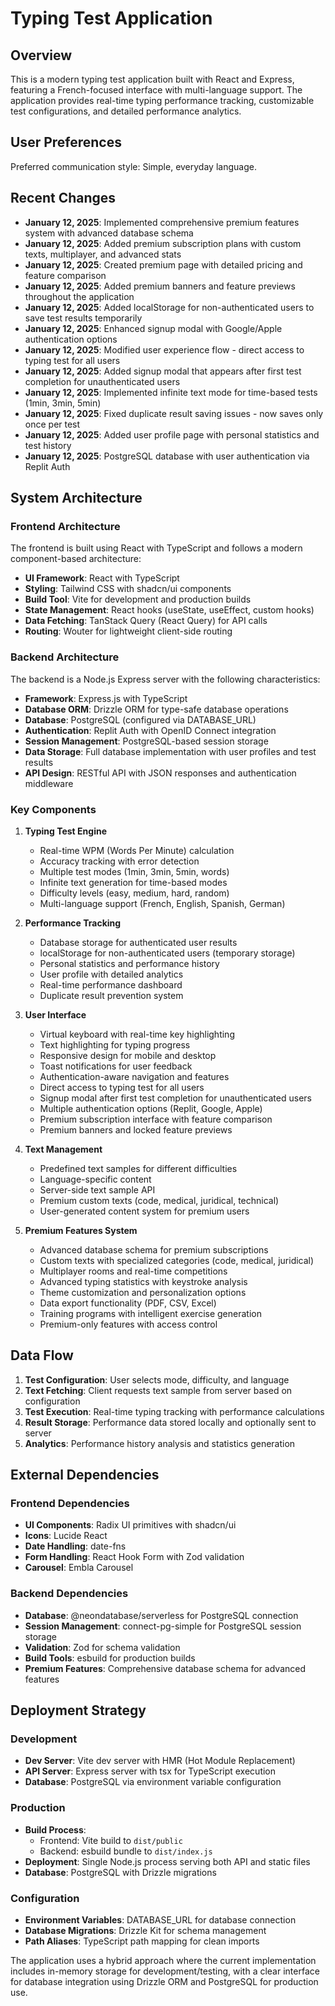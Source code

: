 # Typing Test Application

## Overview

This is a modern typing test application built with React and Express, featuring a French-focused interface with multi-language support. The application provides real-time typing performance tracking, customizable test configurations, and detailed performance analytics.

## User Preferences

Preferred communication style: Simple, everyday language.

## Recent Changes

- **January 12, 2025**: Implemented comprehensive premium features system with advanced database schema
- **January 12, 2025**: Added premium subscription plans with custom texts, multiplayer, and advanced stats
- **January 12, 2025**: Created premium page with detailed pricing and feature comparison
- **January 12, 2025**: Added premium banners and feature previews throughout the application
- **January 12, 2025**: Added localStorage for non-authenticated users to save test results temporarily
- **January 12, 2025**: Enhanced signup modal with Google/Apple authentication options  
- **January 12, 2025**: Modified user experience flow - direct access to typing test for all users
- **January 12, 2025**: Added signup modal that appears after first test completion for unauthenticated users
- **January 12, 2025**: Implemented infinite text mode for time-based tests (1min, 3min, 5min)
- **January 12, 2025**: Fixed duplicate result saving issues - now saves only once per test
- **January 12, 2025**: Added user profile page with personal statistics and test history
- **January 12, 2025**: PostgreSQL database with user authentication via Replit Auth

## System Architecture

### Frontend Architecture

The frontend is built using React with TypeScript and follows a modern component-based architecture:

- **UI Framework**: React with TypeScript
- **Styling**: Tailwind CSS with shadcn/ui components
- **Build Tool**: Vite for development and production builds
- **State Management**: React hooks (useState, useEffect, custom hooks)
- **Data Fetching**: TanStack Query (React Query) for API calls
- **Routing**: Wouter for lightweight client-side routing

### Backend Architecture

The backend is a Node.js Express server with the following characteristics:

- **Framework**: Express.js with TypeScript
- **Database ORM**: Drizzle ORM for type-safe database operations
- **Database**: PostgreSQL (configured via DATABASE_URL)
- **Authentication**: Replit Auth with OpenID Connect integration
- **Session Management**: PostgreSQL-based session storage
- **Data Storage**: Full database implementation with user profiles and test results
- **API Design**: RESTful API with JSON responses and authentication middleware

### Key Components

1. **Typing Test Engine**
   - Real-time WPM (Words Per Minute) calculation
   - Accuracy tracking with error detection
   - Multiple test modes (1min, 3min, 5min, words)
   - Infinite text generation for time-based modes
   - Difficulty levels (easy, medium, hard, random)
   - Multi-language support (French, English, Spanish, German)

2. **Performance Tracking**
   - Database storage for authenticated user results
   - localStorage for non-authenticated users (temporary storage)
   - Personal statistics and performance history
   - User profile with detailed analytics
   - Real-time performance dashboard
   - Duplicate result prevention system

3. **User Interface**
   - Virtual keyboard with real-time key highlighting
   - Text highlighting for typing progress
   - Responsive design for mobile and desktop
   - Toast notifications for user feedback
   - Authentication-aware navigation and features
   - Direct access to typing test for all users
   - Signup modal after first test completion for unauthenticated users
   - Multiple authentication options (Replit, Google, Apple)
   - Premium subscription interface with feature comparison
   - Premium banners and locked feature previews

4. **Text Management**
   - Predefined text samples for different difficulties
   - Language-specific content
   - Server-side text sample API
   - Premium custom texts (code, medical, juridical, technical)
   - User-generated content system for premium users

5. **Premium Features System**
   - Advanced database schema for premium subscriptions
   - Custom texts with specialized categories (code, medical, juridical)
   - Multiplayer rooms and real-time competitions
   - Advanced typing statistics with keystroke analysis
   - Theme customization and personalization options
   - Data export functionality (PDF, CSV, Excel)
   - Training programs with intelligent exercise generation
   - Premium-only features with access control

## Data Flow

1. **Test Configuration**: User selects mode, difficulty, and language
2. **Text Fetching**: Client requests text sample from server based on configuration
3. **Test Execution**: Real-time typing tracking with performance calculations
4. **Result Storage**: Performance data stored locally and optionally sent to server
5. **Analytics**: Performance history analysis and statistics generation

## External Dependencies

### Frontend Dependencies
- **UI Components**: Radix UI primitives with shadcn/ui
- **Icons**: Lucide React
- **Date Handling**: date-fns
- **Form Handling**: React Hook Form with Zod validation
- **Carousel**: Embla Carousel

### Backend Dependencies
- **Database**: @neondatabase/serverless for PostgreSQL connection
- **Session Management**: connect-pg-simple for PostgreSQL session storage
- **Validation**: Zod for schema validation
- **Build Tools**: esbuild for production builds
- **Premium Features**: Comprehensive database schema for advanced features

## Deployment Strategy

### Development
- **Dev Server**: Vite dev server with HMR (Hot Module Replacement)
- **API Server**: Express server with tsx for TypeScript execution
- **Database**: PostgreSQL via environment variable configuration

### Production
- **Build Process**: 
  - Frontend: Vite build to `dist/public`
  - Backend: esbuild bundle to `dist/index.js`
- **Deployment**: Single Node.js process serving both API and static files
- **Database**: PostgreSQL with Drizzle migrations

### Configuration
- **Environment Variables**: DATABASE_URL for database connection
- **Database Migrations**: Drizzle Kit for schema management
- **Path Aliases**: TypeScript path mapping for clean imports

The application uses a hybrid approach where the current implementation includes in-memory storage for development/testing, with a clear interface for database integration using Drizzle ORM and PostgreSQL for production use.